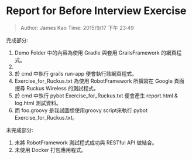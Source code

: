# Report for Before Interview Exercise #

> Author: James Kao
> Time: 2015/9/17 下午 23:49

完成部分:
1. Demo Folder 中的內容為使用 Gradle 與套用 GrailsFramework 的網頁程式。
2. 
2. 於 cmd 中執行 grails run-app 便會執行該網頁程式。
3. Exercise_for_Ruckus.txt 為使用 RobotFramework 所撰寫在 Google 頁面	搜尋 Ruckus Wireless 的測試程式。
4. 於 cmd 中執行 pybot Exercise_for_Ruckus.txt 便會產生 report.html & log.html 測試資料。
5. 而 foo.groovy 是我試圖想使用groovy script來執行 pybot Exercise_for_Ruckus.txt。

未完成部分:
1. 未將 RobotFramework 測試程式成功與 RESTful API 做結合。
2. 未使用 Docker 打包應用程式。
